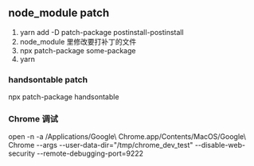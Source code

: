 ## node_module patch
1. yarn add -D patch-package postinstall-postinstall
2. node_module 里修改要打补丁的文件
3. npx patch-package some-package
4. yarn

### handsontable patch
npx patch-package handsontable

### Chrome 调试
open -n -a /Applications/Google\ Chrome.app/Contents/MacOS/Google\ Chrome --args --user-data-dir="/tmp/chrome_dev_test" --disable-web-security --remote-debugging-port=9222